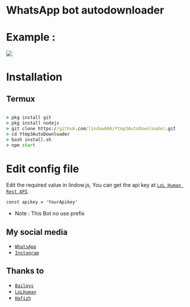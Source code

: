 # WhatsApp bot autodownloader

# Example :

<img align="center" height="auto" src="https://i.ibb.co/sbFMDRT/IMG-20210312-004810.jpg"/>

# Installation

## Termux

```cmd

> pkg install git
> pkg install nodejs
> git clone https://github.com/lindow666/Ytmp3AutoDownloader.git
> cd Ytmp3AutoDownloader
> bash install.sh
> npm start

```
# Edit config file
Edit the required value in lindow.js, You can get the api key at [`LoL Human Rest API`](http://api.lolhuman.xyz/).
```cmd
const apikey = 'YourApikey'
```

* Note : This Bot no use prefix

## My social media

* [`WhatsApp`](http://wa.me/6289513946766)
* [`Instagram`](http://instagram.com/lindoww.6)

## Thanks to

* [`Baileys`](https://github.com/adiwajshing/Baileys)
* [`LoLHuman`](https://github.com/LoLHuman)
* [`Hafizh`](https://github.com/HAFizh-15)
